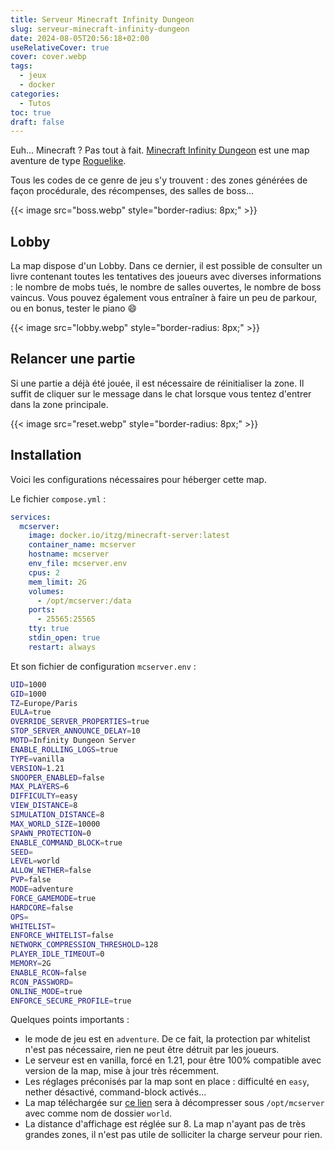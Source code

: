 ```yaml
---
title: Serveur Minecraft Infinity Dungeon
slug: serveur-minecraft-infinity-dungeon
date: 2024-08-05T20:56:18+02:00
useRelativeCover: true
cover: cover.webp
tags:
  - jeux
  - docker
categories:
  - Tutos
toc: true
draft: false
---
```


Euh... Minecraft ? Pas tout à fait. [Minecraft Infinity Dungeon](https://www.planetminecraft.com/project/infinity-dungeons/) est une map aventure de type [Roguelike](https://fr.wikipedia.org/wiki/Roguelike). 

Tous les codes de ce genre de jeu s'y trouvent : des zones générées de façon procédurale, des récompenses, des salles de boss...

{{< image src="boss.webp" style="border-radius: 8px;" >}}

## Lobby

La map dispose d'un Lobby. Dans ce dernier, il est possible de consulter un livre contenant toutes les tentatives des joueurs avec diverses informations : le nombre de mobs tués, le nombre de salles ouvertes, le nombre de boss vaincus. Vous pouvez également vous entraîner à faire un peu de parkour, ou en bonus, tester le piano :smile:

{{< image src="lobby.webp" style="border-radius: 8px;" >}}

## Relancer une partie

Si une partie a déjà été jouée, il est nécessaire de réinitialiser la zone. Il suffit de cliquer sur le message dans le chat lorsque vous tentez d'entrer dans la zone principale.

{{< image src="reset.webp" style="border-radius: 8px;" >}}

## Installation

Voici les configurations nécessaires pour héberger cette map.

Le fichier `compose.yml` :

```yml
services:
  mcserver:
    image: docker.io/itzg/minecraft-server:latest
    container_name: mcserver
    hostname: mcserver
    env_file: mcserver.env
    cpus: 2
    mem_limit: 2G
    volumes:
      - /opt/mcserver:/data
    ports:
      - 25565:25565
    tty: true
    stdin_open: true
    restart: always
```
Et son fichier de configuration `mcserver.env` :

```bash
UID=1000
GID=1000
TZ=Europe/Paris
EULA=true
OVERRIDE_SERVER_PROPERTIES=true
STOP_SERVER_ANNOUNCE_DELAY=10
MOTD=Infinity Dungeon Server
ENABLE_ROLLING_LOGS=true
TYPE=vanilla
VERSION=1.21
SNOOPER_ENABLED=false
MAX_PLAYERS=6
DIFFICULTY=easy
VIEW_DISTANCE=8
SIMULATION_DISTANCE=8
MAX_WORLD_SIZE=10000
SPAWN_PROTECTION=0
ENABLE_COMMAND_BLOCK=true
SEED=
LEVEL=world
ALLOW_NETHER=false
PVP=false
MODE=adventure
FORCE_GAMEMODE=true
HARDCORE=false
OPS=
WHITELIST=
ENFORCE_WHITELIST=false
NETWORK_COMPRESSION_THRESHOLD=128
PLAYER_IDLE_TIMEOUT=0
MEMORY=2G
ENABLE_RCON=false
RCON_PASSWORD=
ONLINE_MODE=true
ENFORCE_SECURE_PROFILE=true
```

Quelques points importants : 
- le mode de jeu est en `adventure`. De ce fait, la protection par whitelist n'est pas nécessaire, rien ne peut être détruit par les joueurs.
- Le serveur est en vanilla, forcé en 1.21, pour être 100% compatible avec version de la map, mise à jour très récemment.
- Les réglages préconisés par la map sont en place : difficulté en `easy`, nether désactivé, command-block activés...
- La map téléchargée sur [ce lien](https://www.planetminecraft.com/project/infinity-dungeons/) sera à décompresser sous `/opt/mcserver` avec comme nom de dossier `world`.
- La distance d'affichage est réglée sur 8. La map n'ayant pas de très grandes zones, il n'est pas utile de solliciter la charge serveur pour rien.
